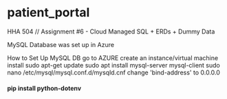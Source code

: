# patient_portal
HHA 504 // Assignment #6 - Cloud Managed SQL + ERDs + Dummy Data


MySQL Database was set up in Azure  

How to Set Up MySQL DB
go to AZURE
create an instance/virtual machine
install sudo apt-get update
sudo apt install mysql-server mysql-client
sudo nano /etc/mysql/mysql.conf.d/mysqld.cnf
change 'bind-address' to 0.0.0.0


#### pip install python-dotenv
